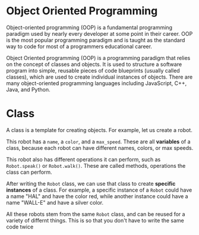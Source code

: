 # Object Oriented Programming

Object-oriented programming (OOP) is a fundamental programming paradigm used by nearly every developer at some point in their career. OOP is the most popular programming paradigm and is taught as the standard way to code for most of a programmers educational career.

Object Oriented programming (OOP) is a programming paradigm that relies on the concept of classes and objects. It is used to structure a software program into simple, reusable pieces of code blueprints (usually called classes), which are used to create individual instances of objects. There are many object-oriented programming languages including JavaScript, C++, Java, and Python.

# Class

A class is a template for creating objects. For example, let us create a robot. 

This robot has a `name`, a `color`, and a `max_speed`. These are all **variables** of a class, because each robot can have different names, colors, or max speeds.

This robot also has different operations it can perform, such as `Robot.speak()` or `Robot.walk()`. These are called methods, operations the class can perform.

After writing the `Robot` class, we can use that class to create **specific instances** of a class. For example, a specific instance of a `Robot` could have a name "HAL" and have the color red, while another instance could have a name "WALL-E" and have a silver color.

All these robots stem from the same `Robot` class, and can be reused for a variety of differnt things. This is so that you don't have to write the same code twice
